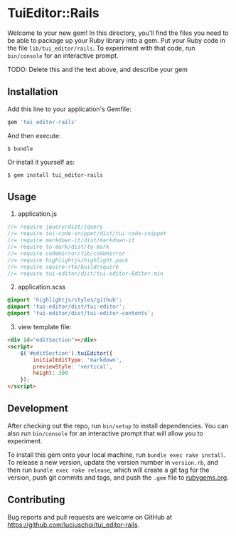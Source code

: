# TuiEditor::Rails

Welcome to your new gem! In this directory, you'll find the files you need to be able to package up your Ruby library into a gem. Put your Ruby code in the file `lib/tui_editor/rails`. To experiment with that code, run `bin/console` for an interactive prompt.

TODO: Delete this and the text above, and describe your gem

## Installation

Add this line to your application's Gemfile:

```ruby
gem 'tui_editor-rails'
```

And then execute:

    $ bundle

Or install it yourself as:

    $ gem install tui_editor-rails

## Usage

1. application.js

```js
//= require jquery/dist/jquery
//= require tui-code-snippet/dist/tui-code-snippet
//= require markdown-it/dist/markdown-it
//= require to-mark/dist/to-mark
//= require codemirror/lib/codemirror
//= require highlightjs/highlight.pack
//= require squire-rte/build/squire
//= require tui-editor/dist/tui-editor-Editor.min
```

2. application.scss

```scss
@import 'highlightjs/styles/github';
@import 'tui-editor/dist/tui-editor';
@import 'tui-editor/dist/tui-editor-contents';
```

3. view template file:

```html
<div id="editSection"></div>
<script>
    $('#editSection').tuiEditor({
        initialEditType: 'markdown',
        previewStyle: 'vertical',
        height: 300
    });
</script>
```

## Development

After checking out the repo, run `bin/setup` to install dependencies. You can also run `bin/console` for an interactive prompt that will allow you to experiment.

To install this gem onto your local machine, run `bundle exec rake install`. To release a new version, update the version number in `version.rb`, and then run `bundle exec rake release`, which will create a git tag for the version, push git commits and tags, and push the `.gem` file to [rubygems.org](https://rubygems.org).

## Contributing

Bug reports and pull requests are welcome on GitHub at https://github.com/luciuschoi/tui_editor-rails.
